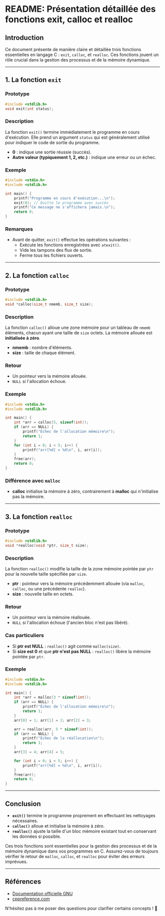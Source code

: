 # README: Présentation détaillée des fonctions exit, calloc et realloc

## Introduction
Ce document présente de manière claire et détaillée trois fonctions essentielles en langage C : `exit`, `calloc`, et `realloc`. Ces fonctions jouent un rôle crucial dans la gestion des processus et de la mémoire dynamique.

---

## 1. La fonction `exit`

### Prototype
```c
#include <stdlib.h>
void exit(int status);
```

### Description
La fonction `exit()` termine immédiatement le programme en cours d'exécution. Elle prend un argument `status` qui est généralement utilisé pour indiquer le code de sortie du programme.

- **0** : indique une sortie réussie (succès).
- **Autre valeur (typiquement 1, 2, etc.)** : indique une erreur ou un échec.

### Exemple
```c
#include <stdio.h>
#include <stdlib.h>

int main() {
    printf("Programme en cours d'exécution...\n");
    exit(0); // Quitte le programme avec succès
    printf("Ce message ne s'affichera jamais.\n");
    return 0;
}
```

### Remarques
- Avant de quitter, `exit()` effectue les opérations suivantes :
  - Exécute les fonctions enregistrées avec `atexit()`.
  - Vide les tampons des flux de sortie.
  - Ferme tous les fichiers ouverts.

---

## 2. La fonction `calloc`

### Prototype
```c
#include <stdlib.h>
void *calloc(size_t nmemb, size_t size);
```

### Description
La fonction `calloc()` alloue une zone mémoire pour un tableau de `nmemb` éléments, chacun ayant une taille de `size` octets. La mémoire allouée est **initialisée à zéro**.

- **nmemb** : nombre d'éléments.
- **size** : taille de chaque élément.

### Retour
- Un pointeur vers la mémoire allouée.
- `NULL` si l'allocation échoue.

### Exemple
```c
#include <stdio.h>
#include <stdlib.h>

int main() {
    int *arr = calloc(5, sizeof(int));
    if (arr == NULL) {
        printf("Échec de l'allocation mémoire\n");
        return 1;
    }
    for (int i = 0; i < 5; i++) {
        printf("arr[%d] = %d\n", i, arr[i]);
    }
    free(arr);
    return 0;
}
```

### Différence avec `malloc`
- **calloc** initialise la mémoire à zéro, contrairement à **malloc** qui n'initialise pas la mémoire.

---

## 3. La fonction `realloc`

### Prototype
```c
#include <stdlib.h>
void *realloc(void *ptr, size_t size);
```

### Description
La fonction `realloc()` modifie la taille de la zone mémoire pointée par `ptr` pour la nouvelle taille spécifiée par `size`.

- **ptr** : pointeur vers la mémoire précédemment allouée (via `malloc`, `calloc`, ou une précédente `realloc`).
- **size** : nouvelle taille en octets.

### Retour
- Un pointeur vers la mémoire réallouée.
- `NULL` si l'allocation échoue (l'ancien bloc n'est pas libéré).

### Cas particuliers
- Si **ptr est NULL** : `realloc()` agit comme `malloc(size)`.
- Si **size est 0** et que **ptr n'est pas NULL** : `realloc()` libère la mémoire pointée par `ptr`.

### Exemple
```c
#include <stdio.h>
#include <stdlib.h>

int main() {
    int *arr = malloc(3 * sizeof(int));
    if (arr == NULL) {
        printf("Échec de l'allocation mémoire\n");
        return 1;
    }
    arr[0] = 1; arr[1] = 2; arr[2] = 3;

    arr = realloc(arr, 5 * sizeof(int));
    if (arr == NULL) {
        printf("Échec de la réallocation\n");
        return 1;
    }
    arr[3] = 4; arr[4] = 5;

    for (int i = 0; i < 5; i++) {
        printf("arr[%d] = %d\n", i, arr[i]);
    }
    free(arr);
    return 0;
}
```

---

## Conclusion
- **`exit()`** termine le programme proprement en effectuant les nettoyages nécessaires.
- **`calloc()`** alloue et initialise la mémoire à zéro.
- **`realloc()`** ajuste la taille d'un bloc mémoire existant tout en conservant les données si possible.

Ces trois fonctions sont essentielles pour la gestion des processus et de la mémoire dynamique dans vos programmes en C. Assurez-vous de toujours vérifier le retour de `malloc`, `calloc`, et `realloc` pour éviter des erreurs imprévues.

---

## Références
- [Documentation officielle GNU](https://www.gnu.org/software/libc/manual/html_node/)
- [cppreference.com](https://en.cppreference.com/)

N'hésitez pas à me poser des questions pour clarifier certains concepts ! 🚀

